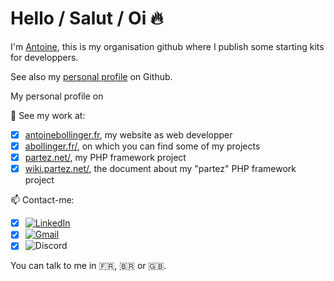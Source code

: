 # Hello / Salut / Oi 🔥

I'm [Antoine](https://antoinebollinger.github.io/), this is my organisation github where I publish some starting kits for developpers.

See also my [personal profile](https://github.com/antoinebollinger) on Github.

My personal profile on 

🚧 See my work at:
- [x] [antoinebollinger.fr](https://antoinebollinger.fr), my website as web developper
- [x] [abollinger.fr/](https://abollinger.fr/), on which you can find some of my projects
- [x] [partez.net/](https://partez.net/), my PHP framework project
- [x] [wiki.partez.net/](https://wiki.partez.net/), the document about my "partez" PHP framework project
 
📫 Contact-me: 
- [x] [![LinkedIn](https://img.shields.io/badge/-LinkedIn-blue?logo=linkedin)](https://www.linkedin.com/in/antoinebollinger)
- [x] [![Gmail](https://img.shields.io/badge/-Gmail-black?logo=gmail)](mailto:antoine.bollinger@gmail.com)
- [x] ![Discord](https://img.shields.io/badge/-AntoineBo%239898-black?logo=discord)

You can talk to me in 🇫🇷, 🇧🇷 or 🇬🇧.
